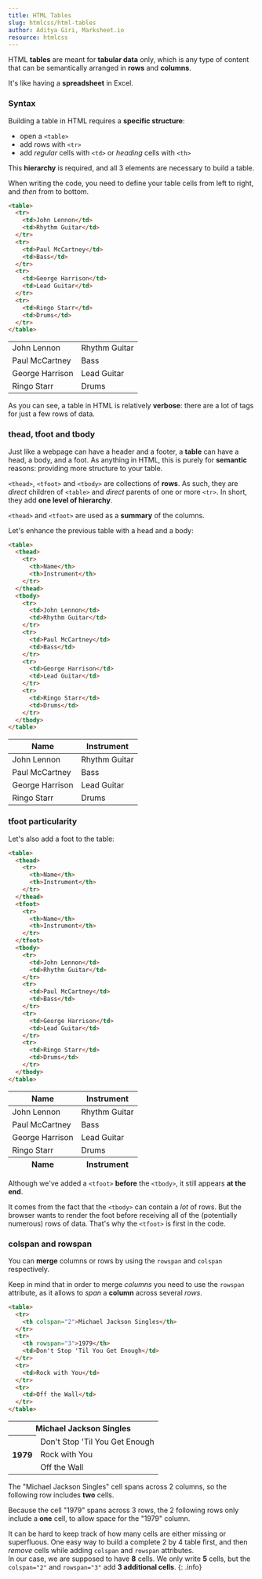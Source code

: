 ```yaml
---
title: HTML Tables
slug: htmlcss/html-tables
author: Aditya Giri, Marksheet.io
resource: htmlcss
---
```


HTML **tables** are meant for **tabular data** only, which is any type of content that can be semantically arranged in **rows** and **columns**.

It's like having a **spreadsheet** in Excel.

### Syntax

Building a table in HTML requires a **specific structure**:

* open a `<table>`
* add rows with `<tr>`
* add _regular_ cells with `<td>` or _heading_ cells with `<th>`

This **hierarchy** is required, and all 3 elements are necessary to build a table.

When writing the code, you need to define your table cells from left to right, and _then_ from to bottom.

```html
<table>
  <tr>
    <td>John Lennon</td>
    <td>Rhythm Guitar</td>
  </tr>
  <tr>
    <td>Paul McCartney</td>
    <td>Bass</td>
  </tr>
  <tr>
    <td>George Harrison</td>
    <td>Lead Guitar</td>
  </tr>
  <tr>
    <td>Ringo Starr</td>
    <td>Drums</td>
  </tr>
</table>
```

<div class="result">
  <table>
    <tr>
      <td>John Lennon</td>
      <td>Rhythm Guitar</td>
    </tr>
    <tr>
      <td>Paul McCartney</td>
      <td>Bass</td>
    </tr>
    <tr>
      <td>George Harrison</td>
      <td>Lead Guitar</td>
    </tr>
    <tr>
      <td>Ringo Starr</td>
      <td>Drums</td>
    </tr>
  </table>
</div>

As you can see, a table in HTML is relatively **verbose**: there are a lot of tags for just a few rows of data.

### thead, tfoot and tbody

Just like a webpage can have a header and a footer, a **table** can have a head, a body, and a foot. As anything in HTML, this is purely for **semantic** reasons: providing more structure to your table.

`<thead>`, `<tfoot>` and `<tbody>` are collections of **rows**. As such, they are _direct_ children of `<table>` and _direct_ parents of one or more `<tr>`. In short, they add **one level of hierarchy**.

`<thead>` and `<tfoot>` are used as a **summary** of the columns.

Let's enhance the previous table with a head and a body:

```html
<table>
  <thead>
    <tr>
      <th>Name</th>
      <th>Instrument</th>
    </tr>
  </thead>
  <tbody>
    <tr>
      <td>John Lennon</td>
      <td>Rhythm Guitar</td>
    </tr>
    <tr>
      <td>Paul McCartney</td>
      <td>Bass</td>
    </tr>
    <tr>
      <td>George Harrison</td>
      <td>Lead Guitar</td>
    </tr>
    <tr>
      <td>Ringo Starr</td>
      <td>Drums</td>
    </tr>
  </tbody>
</table>
```

<div class="result">
  <table>
    <thead>
      <tr>
        <th>Name</th>
        <th>Instrument</th>
      </tr>
    </thead>
    <tbody>
      <tr>
        <td>John Lennon</td>
        <td>Rhythm Guitar</td>
      </tr>
      <tr>
        <td>Paul McCartney</td>
        <td>Bass</td>
      </tr>
      <tr>
        <td>George Harrison</td>
        <td>Lead Guitar</td>
      </tr>
      <tr>
        <td>Ringo Starr</td>
        <td>Drums</td>
      </tr>
    </tbody>
  </table>
</div>

### tfoot particularity

Let's also add a foot to the table:

```html
<table>
  <thead>
    <tr>
      <th>Name</th>
      <th>Instrument</th>
    </tr>
  </thead>
  <tfoot>
    <tr>
      <th>Name</th>
      <th>Instrument</th>
    </tr>
  </tfoot>
  <tbody>
    <tr>
      <td>John Lennon</td>
      <td>Rhythm Guitar</td>
    </tr>
    <tr>
      <td>Paul McCartney</td>
      <td>Bass</td>
    </tr>
    <tr>
      <td>George Harrison</td>
      <td>Lead Guitar</td>
    </tr>
    <tr>
      <td>Ringo Starr</td>
      <td>Drums</td>
    </tr>
  </tbody>
</table>
```

<div class="result">
  <table>
    <thead>
      <tr>
        <th>Name</th>
        <th>Instrument</th>
      </tr>
    </thead>
    <tfoot>
      <tr>
        <th>Name</th>
        <th>Instrument</th>
      </tr>
    </tfoot>
    <tbody>
      <tr>
        <td>John Lennon</td>
        <td>Rhythm Guitar</td>
      </tr>
      <tr>
        <td>Paul McCartney</td>
        <td>Bass</td>
      </tr>
      <tr>
        <td>George Harrison</td>
        <td>Lead Guitar</td>
      </tr>
      <tr>
        <td>Ringo Starr</td>
        <td>Drums</td>
      </tr>
    </tbody>
  </table>
</div>

Although we've added a `<tfoot>` **before** the `<tbody>`, it still appears **at the end**.

It comes from the fact that the `<tbody>` can contain a _lot_ of rows. But the browser wants to render the foot before receiving all of the (potentially numerous) rows of data. That's why the `<tfoot>` is first in the code.

### colspan and rowspan

You can **merge** columns or rows by using the `rowspan` and `colspan` respectively.

Keep in mind that in order to merge _columns_ you need to use the `rowspan` attribute, as it allows to _span_ a **column** across several _rows_.

```html
<table>
  <tr>
    <th colspan="2">Michael Jackson Singles</th>
  </tr>
  <tr>
    <th rowspan="3">1979</th>
    <td>Don't Stop 'Til You Get Enough</td>
  </tr>
  <tr>
    <td>Rock with You</td>
  </tr>
  <tr>
    <td>Off the Wall</td>
  </tr>
</table>
```

<div class="result">
  <table>
    <tr>
      <th colspan="2">Michael Jackson Singles</th>
    </tr>
    <tr>
      <th rowspan="3">1979</th>
      <td>Don't Stop 'Til You Get Enough</td>
    </tr>
    <tr>
      <td>Rock with You</td>
    </tr>
    <tr>
      <td>Off the Wall</td>
    </tr>
  </table>
</div>

The "Michael Jackson Singles" cell spans across 2 columns, so the following row includes **two** cells.

Because the cell "1979" spans across 3 rows, the 2 following rows only include a **one** cell, to allow space for the "1979" column.

It can be hard to keep track of how many cells are either missing or superfluous. One easy way to build a complete 2 by 4 table first, and then _remove_ cells while adding `colspan` and `rowspan` attributes.  
In our case, we are supposed to have **8** cells. We only write **5** cells, but the `colspan="2"` and `rowspan="3"` add **3 additional cells**.
{: .info}
